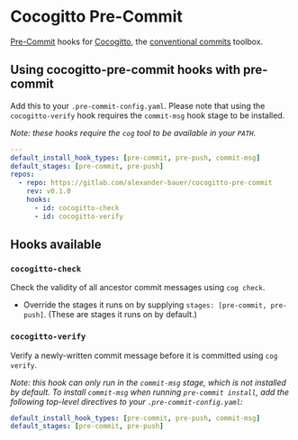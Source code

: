 # Cocogitto Pre-Commit

[Pre-Commit](https://pre-commit.com/) hooks for
[Cocogitto](https://github.com/cocogitto/cocogitto), the [conventional
commits](https://www.conventionalcommits.org/) toolbox.

## Using cocogitto-pre-commit hooks with pre-commit

Add this to your `.pre-commit-config.yaml`. Please note that using the
`cocogitto-verify` hook requires the `commit-msg` hook stage to be installed.

*Note: these hooks require the `cog` tool to be available in your `PATH`.*

```yaml
---
default_install_hook_types: [pre-commit, pre-push, commit-msg]
default_stages: [pre-commit, pre-push]
repos:
  - repo: https://gitlab.com/alexander-bauer/cocogitto-pre-commit
    rev: v0.1.0
    hooks:
      - id: cocogitto-check
      - id: cocogitto-verify
```
## Hooks available

### `cocogitto-check`

Check the validity of all ancestor commit messages using `cog check`.

- Override the stages it runs on by supplying `stages: [pre-commit, pre-push]`.
  (These are stages it runs on by default.)

### `cocogitto-verify`

Verify a newly-written commit message before it is committed using `cog verify`.

*Note: this hook can only run in the `commit-msg` stage, which is not installed
by default. To install `commit-msg` when running `pre-commit install`, add the
following top-level directives to your `.pre-commit-config.yaml`:*

```yaml
default_install_hook_types: [pre-commit, pre-push, commit-msg]
default_stages: [pre-commit, pre-push]
```
